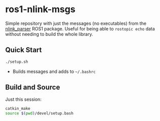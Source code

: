# ros1-nlink-msgs

Simple repository with just the messages (no executables) from the [nlink_parser](https://github.com/nooploop-dev/nlink_parser) ROS1 package. Useful for being able to `rostopic echo` data without needing to build the whole library.

## Quick Start

```bash
./setup.sh
```
* Builds messages and adds to `~/.bashrc`

## Build and Source

Just this session:
```bash
catkin_make
source $(pwd)/devel/setup.bash
```
